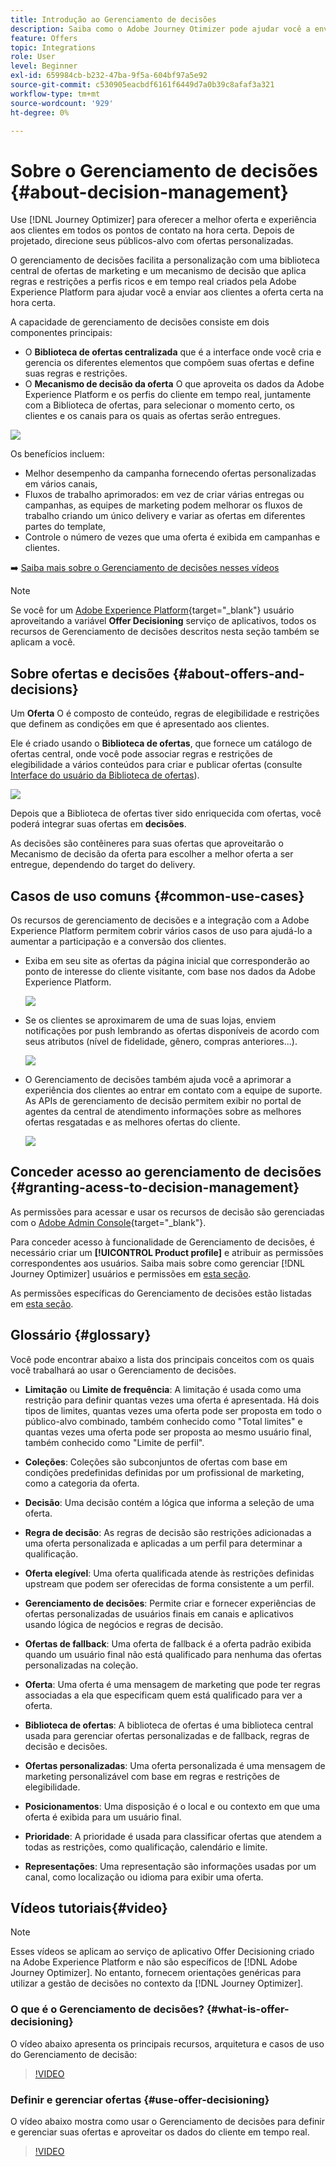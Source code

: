 ```yaml
---
title: Introdução ao Gerenciamento de decisões
description: Saiba como o Adobe Journey Otimizer pode ajudar você a enviar aos clientes a oferta certa na hora certa
feature: Offers
topic: Integrations
role: User
level: Beginner
exl-id: 659984cb-b232-47ba-9f5a-604bf97a5e92
source-git-commit: c530905eacbdf6161f6449d7a0b39c8afaf3a321
workflow-type: tm+mt
source-wordcount: '929'
ht-degree: 0%

---
```


# Sobre o Gerenciamento de decisões {#about-decision-management}

Use [!DNL Journey Optimizer] para oferecer a melhor oferta e experiência aos clientes em todos os pontos de contato na hora certa. Depois de projetado, direcione seus públicos-alvo com ofertas personalizadas.

O gerenciamento de decisões facilita a personalização com uma biblioteca central de ofertas de marketing e um mecanismo de decisão que aplica regras e restrições a perfis ricos e em tempo real criados pela Adobe Experience Platform para ajudar você a enviar aos clientes a oferta certa na hora certa.

A capacidade de gerenciamento de decisões consiste em dois componentes principais:

* O **Biblioteca de ofertas centralizada** que é a interface onde você cria e gerencia os diferentes elementos que compõem suas ofertas e define suas regras e restrições.
* O **Mecanismo de decisão da oferta** O que aproveita os dados da Adobe Experience Platform e os perfis do cliente em tempo real, juntamente com a Biblioteca de ofertas, para selecionar o momento certo, os clientes e os canais para os quais as ofertas serão entregues.

![](../assets/architecture.png)

Os benefícios incluem:

* Melhor desempenho da campanha fornecendo ofertas personalizadas em vários canais,
* Fluxos de trabalho aprimorados: em vez de criar várias entregas ou campanhas, as equipes de marketing podem melhorar os fluxos de trabalho criando um único delivery e variar as ofertas em diferentes partes do template,
* Controle o número de vezes que uma oferta é exibida em campanhas e clientes.

➡️ [Saiba mais sobre o Gerenciamento de decisões nesses vídeos](#video)


>[!NOTE]
>
>Se você for um [Adobe Experience Platform](https://experienceleague.adobe.com/docs/experience-platform/landing/home.html){target=&quot;_blank&quot;} usuário aproveitando a variável **Offer Decisioning** serviço de aplicativos, todos os recursos de Gerenciamento de decisões descritos nesta seção também se aplicam a você.

## Sobre ofertas e decisões {#about-offers-and-decisions}

Um **Oferta** O é composto de conteúdo, regras de elegibilidade e restrições que definem as condições em que é apresentado aos clientes.

Ele é criado usando o **Biblioteca de ofertas**, que fornece um catálogo de ofertas central, onde você pode associar regras e restrições de elegibilidade a vários conteúdos para criar e publicar ofertas (consulte [Interface do usuário da Biblioteca de ofertas](../get-started/user-interface.md)).

![](../assets/offer_structure.png)

Depois que a Biblioteca de ofertas tiver sido enriquecida com ofertas, você poderá integrar suas ofertas em **decisões**.

As decisões são contêineres para suas ofertas que aproveitarão o Mecanismo de decisão da oferta para escolher a melhor oferta a ser entregue, dependendo do target do delivery.

## Casos de uso comuns {#common-use-cases}

Os recursos de gerenciamento de decisões e a integração com a Adobe Experience Platform permitem cobrir vários casos de uso para ajudá-lo a aumentar a participação e a conversão dos clientes.

* Exiba em seu site as ofertas da página inicial que corresponderão ao ponto de interesse do cliente visitante, com base nos dados da Adobe Experience Platform.

   ![](../assets/website.png)

* Se os clientes se aproximarem de uma de suas lojas, enviem notificações por push lembrando as ofertas disponíveis de acordo com seus atributos (nível de fidelidade, gênero, compras anteriores...).

   ![](../assets/push_sample.png)

* O Gerenciamento de decisões também ajuda você a aprimorar a experiência dos clientes ao entrar em contato com a equipe de suporte. As APIs de gerenciamento de decisão permitem exibir no portal de agentes da central de atendimento informações sobre as melhores ofertas resgatadas e as melhores ofertas do cliente.

   ![](../../assets/do-not-localize/call-center.png)

## Conceder acesso ao gerenciamento de decisões {#granting-acess-to-decision-management}

As permissões para acessar e usar os recursos de decisão são gerenciadas com o [Adobe Admin Console](https://helpx.adobe.com/enterprise/managing/user-guide.html){target=&quot;_blank&quot;}.

Para conceder acesso à funcionalidade de Gerenciamento de decisões, é necessário criar um **[!UICONTROL Product profile]** e atribuir as permissões correspondentes aos usuários. Saiba mais sobre como gerenciar [!DNL Journey Optimizer] usuários e permissões em [esta seção](../../administration/permissions.md).

As permissões específicas do Gerenciamento de decisões estão listadas em [esta seção](../../administration/high-low-permissions.md#decisions-permissions).

## Glossário {#glossary}

Você pode encontrar abaixo a lista dos principais conceitos com os quais você trabalhará ao usar o Gerenciamento de decisões.

* **Limitação** ou **Limite de frequência**: A limitação é usada como uma restrição para definir quantas vezes uma oferta é apresentada. Há dois tipos de limites, quantas vezes uma oferta pode ser proposta em todo o público-alvo combinado, também conhecido como &quot;Total limites&quot; e quantas vezes uma oferta pode ser proposta ao mesmo usuário final, também conhecido como &quot;Limite de perfil&quot;.

* **Coleções**: Coleções são subconjuntos de ofertas com base em condições predefinidas definidas por um profissional de marketing, como a categoria da oferta.

* **Decisão**: Uma decisão contém a lógica que informa a seleção de uma oferta.

* **Regra de decisão**: As regras de decisão são restrições adicionadas a uma oferta personalizada e aplicadas a um perfil para determinar a qualificação.

* **Oferta elegível**: Uma oferta qualificada atende às restrições definidas upstream que podem ser oferecidas de forma consistente a um perfil.

* **Gerenciamento de decisões**: Permite criar e fornecer experiências de ofertas personalizadas de usuários finais em canais e aplicativos usando lógica de negócios e regras de decisão.

* **Ofertas de fallback**: Uma oferta de fallback é a oferta padrão exibida quando um usuário final não está qualificado para nenhuma das ofertas personalizadas na coleção.

* **Oferta**: Uma oferta é uma mensagem de marketing que pode ter regras associadas a ela que especificam quem está qualificado para ver a oferta.

* **Biblioteca de ofertas**: A biblioteca de ofertas é uma biblioteca central usada para gerenciar ofertas personalizadas e de fallback, regras de decisão e decisões.

* **Ofertas personalizadas**: Uma oferta personalizada é uma mensagem de marketing personalizável com base em regras e restrições de elegibilidade.

* **Posicionamentos**: Uma disposição é o local e ou contexto em que uma oferta é exibida para um usuário final.

* **Prioridade**: A prioridade é usada para classificar ofertas que atendem a todas as restrições, como qualificação, calendário e limite.

* **Representações**: Uma representação são informações usadas por um canal, como localização ou idioma para exibir uma oferta.

## Vídeos tutoriais{#video}

>[!NOTE]
>
>Esses vídeos se aplicam ao serviço de aplicativo Offer Decisioning criado na Adobe Experience Platform e não são específicos de [!DNL Adobe Journey Optimizer]. No entanto, fornecem orientações genéricas para utilizar a gestão de decisões no contexto da [!DNL Journey Optimizer].

### O que é o Gerenciamento de decisões? {#what-is-offer-decisioning}

O vídeo abaixo apresenta os principais recursos, arquitetura e casos de uso do Gerenciamento de decisão:

>[!VIDEO](https://video.tv.adobe.com/v/326961?quality=12&learn=on)

### Definir e gerenciar ofertas {#use-offer-decisioning}

O vídeo abaixo mostra como usar o Gerenciamento de decisões para definir e gerenciar suas ofertas e aproveitar os dados do cliente em tempo real.

>[!VIDEO](https://video.tv.adobe.com/v/326841?quality=12&learn=on)


